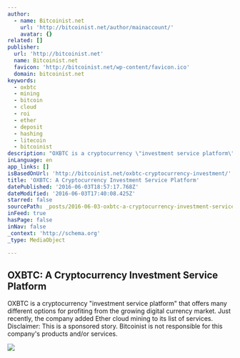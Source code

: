 ```yaml
---
author:
  - name: Bitcoinist.net
    url: 'http://bitcoinist.net/author/mainaccount/'
    avatar: {}
related: []
publisher:
  url: 'http://bitcoinist.net'
  name: Bitcoinist.net
  favicon: 'http://bitcoinist.net/wp-content/favicon.ico'
  domain: bitcoinist.net
keywords:
  - oxbtc
  - mining
  - bitcoin
  - cloud
  - roi
  - ether
  - deposit
  - hashing
  - litecoin
  - bitcoinist
description: "OXBTC is a cryptocurrency \"investment service platform\" that offers many different options for profiting from the growing digital currency market. Just recently, the company added Ether cloud mining to its list of services. Disclaimer: This is a sponsored story. Bitcoinist is not responsible for this company's products and/or services."
inLanguage: en
app_links: []
isBasedOnUrl: 'http://bitcoinist.net/oxbtc-cryptocurrency-investment/'
title: 'OXBTC: A Cryptocurrency Investment Service Platform'
datePublished: '2016-06-03T18:57:17.768Z'
dateModified: '2016-06-03T17:40:08.425Z'
starred: false
sourcePath: _posts/2016-06-03-oxbtc-a-cryptocurrency-investment-service-platform.md
inFeed: true
hasPage: false
inNav: false
_context: 'http://schema.org'
_type: MediaObject

---
```

<article style=""><h1>OXBTC: A Cryptocurrency Investment Service Platform</h1><p>OXBTC is a cryptocurrency "investment service platform" that offers many different options for profiting from the growing digital currency market. Just recently, the company added Ether cloud mining to its list of services. Disclaimer: This is a sponsored story. Bitcoinist is not responsible for this company's products and/or services.</p><img src="http://bitcoinist.net/wp-content/uploads/2016/06/OXBTC-Sponsored-Story-Cover.png" /></article>